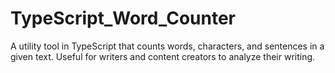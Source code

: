 # TypeScript_Word_Counter
 A utility tool in TypeScript that counts words, characters, and sentences in a given text. Useful for writers and content creators to analyze their writing.
